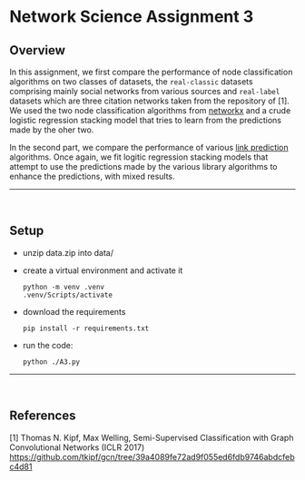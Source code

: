# Network Science Assignment 3

## Overview
In this assignment, we first compare the performance of node classification algorithms on two classes of datasets, the `real-classic` datasets comprising mainly social networks from various sources and `real-label` datasets which are three citation networks taken from the repository of [1]. We used the two node classification algorithms from [networkx](https://networkx.org/documentation/stable/reference/algorithms/node_classification.html) and a crude logistic regression stacking model that tries to learn from the predictions made by the oher two.

In the second part, we compare the performance of various [link prediction](https://networkx.org/documentation/stable/reference/algorithms/link_prediction.html) algorithms. Once again, we fit logitic regression stacking models that attempt to use the predictions made by the various library algorithms to enhance the predictions, with mixed results.

---
<br />

## Setup
- unzip data.zip into data/
  
- create a virtual environment and activate it 
  ```
  python -m venv .venv 
  .venv/Scripts/activate
  ```
- download the requirements 
    ```
    pip install -r requirements.txt
    ```
- run the code:
    ```
    python ./A3.py
    ``` 
---
<br />

## References

[1] Thomas N. Kipf, Max Welling, Semi-Supervised Classification with Graph Convolutional Networks (ICLR 2017) https://github.com/tkipf/gcn/tree/39a4089fe72ad9f055ed6fdb9746abdcfebc4d81